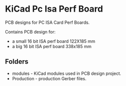 # KiCad Pc Isa Perf Board

PCB designs for PC ISA Card Perf Boards.

Contains PCB design for:

* a small 16 bit ISA perf board 122X185 mm
* a big 16 bit ISA perf board 338x185 mm

## Folders

* modules - KiCad modules used in PCB design project.
* Production - production Gerber files.
